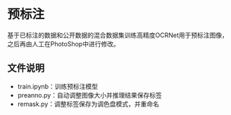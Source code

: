 # 预标注

基于已标注的数据和公开数据的混合数据集训练高精度OCRNet用于预标注图像，之后再由人工在PhotoShop中进行修改。

## 文件说明

- train.ipynb：训练预标注模型
- preanno.py：自动调整图像大小并推理结果保存标签
- remask.py：调整标签保存为调色盘模式，并重命名
